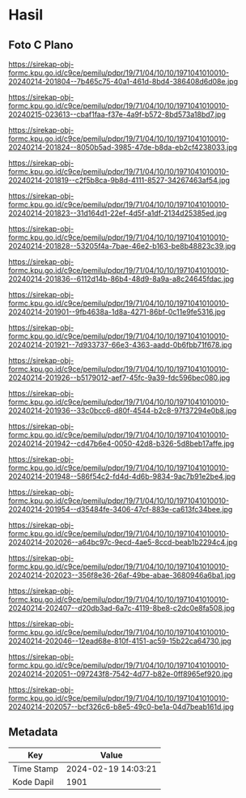 # Hasil

## Foto C Plano

https://sirekap-obj-formc.kpu.go.id/c9ce/pemilu/pdpr/19/71/04/10/10/1971041010010-20240214-201804--7b465c75-40a1-461d-8bd4-386408d6d08e.jpg

https://sirekap-obj-formc.kpu.go.id/c9ce/pemilu/pdpr/19/71/04/10/10/1971041010010-20240215-023613--cbaf1faa-f37e-4a9f-b572-8bd573a18bd7.jpg

https://sirekap-obj-formc.kpu.go.id/c9ce/pemilu/pdpr/19/71/04/10/10/1971041010010-20240214-201824--8050b5ad-3985-47de-b8da-eb2cf4238033.jpg

https://sirekap-obj-formc.kpu.go.id/c9ce/pemilu/pdpr/19/71/04/10/10/1971041010010-20240214-201819--c2f5b8ca-9b8d-4111-8527-34267463af54.jpg

https://sirekap-obj-formc.kpu.go.id/c9ce/pemilu/pdpr/19/71/04/10/10/1971041010010-20240214-201823--31d164d1-22ef-4d5f-a1df-2134d25385ed.jpg

https://sirekap-obj-formc.kpu.go.id/c9ce/pemilu/pdpr/19/71/04/10/10/1971041010010-20240214-201828--53205f4a-7bae-46e2-b163-be8b48823c39.jpg

https://sirekap-obj-formc.kpu.go.id/c9ce/pemilu/pdpr/19/71/04/10/10/1971041010010-20240214-201836--6112d14b-86b4-48d9-8a9a-a8c24645fdac.jpg

https://sirekap-obj-formc.kpu.go.id/c9ce/pemilu/pdpr/19/71/04/10/10/1971041010010-20240214-201901--9fb4638a-1d8a-4271-86bf-0c11e9fe5316.jpg

https://sirekap-obj-formc.kpu.go.id/c9ce/pemilu/pdpr/19/71/04/10/10/1971041010010-20240214-201921--7d933737-66e3-4363-aadd-0b6fbb71f678.jpg

https://sirekap-obj-formc.kpu.go.id/c9ce/pemilu/pdpr/19/71/04/10/10/1971041010010-20240214-201926--b5179012-aef7-45fc-9a39-fdc596bec080.jpg

https://sirekap-obj-formc.kpu.go.id/c9ce/pemilu/pdpr/19/71/04/10/10/1971041010010-20240214-201936--33c0bcc6-d80f-4544-b2c8-97f37294e0b8.jpg

https://sirekap-obj-formc.kpu.go.id/c9ce/pemilu/pdpr/19/71/04/10/10/1971041010010-20240214-201942--cd47b6e4-0050-42d8-b326-5d8beb17affe.jpg

https://sirekap-obj-formc.kpu.go.id/c9ce/pemilu/pdpr/19/71/04/10/10/1971041010010-20240214-201948--586f54c2-fd4d-4d6b-9834-9ac7b91e2be4.jpg

https://sirekap-obj-formc.kpu.go.id/c9ce/pemilu/pdpr/19/71/04/10/10/1971041010010-20240214-201954--d35484fe-3406-47cf-883e-ca613fc34bee.jpg

https://sirekap-obj-formc.kpu.go.id/c9ce/pemilu/pdpr/19/71/04/10/10/1971041010010-20240214-202026--a64bc97c-9ecd-4ae5-8ccd-beab1b2294c4.jpg

https://sirekap-obj-formc.kpu.go.id/c9ce/pemilu/pdpr/19/71/04/10/10/1971041010010-20240214-202023--356f8e36-26af-49be-abae-3680946a6ba1.jpg

https://sirekap-obj-formc.kpu.go.id/c9ce/pemilu/pdpr/19/71/04/10/10/1971041010010-20240214-202407--d20db3ad-6a7c-4119-8be8-c2dc0e8fa508.jpg

https://sirekap-obj-formc.kpu.go.id/c9ce/pemilu/pdpr/19/71/04/10/10/1971041010010-20240214-202046--12ead68e-810f-4151-ac59-15b22ca64730.jpg

https://sirekap-obj-formc.kpu.go.id/c9ce/pemilu/pdpr/19/71/04/10/10/1971041010010-20240214-202051--097243f8-7542-4d77-b82e-0ff8965ef920.jpg

https://sirekap-obj-formc.kpu.go.id/c9ce/pemilu/pdpr/19/71/04/10/10/1971041010010-20240214-202057--bcf326c6-b8e5-49c0-be1a-04d7beab161d.jpg


## Metadata

| Key        | Value               |
| ---------- | ------------------- |
| Time Stamp | 2024-02-19 14:03:21 |
| Kode Dapil | 1901                |



